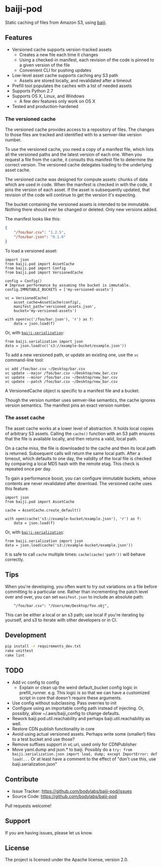 baiji-pod
=========

Static caching of files from Amazon S3, using [baiji][].

[baiji]: http://github.com/bodylabs/baiji


Features
--------

- Versioned cache supports version-tracked assets
    - Creates a new file each time it changes
    - Using a checked-in manifest, each revision of the code is pinned to a
      given version of the file
    - Convenient CLI for pushing updates
- Low-level asset cache supports caching any S3 path
    - Assets are stored locally, and revalidated after a timeout
- Prefill tool populates the caches with a list of needed assets
- Supports Python 2.7
- Supports OS X, Linux, and Windows
    - A few dev features only work on OS X
- Tested and production-hardened


### The versioned cache

The versioned cache provides access to a repository of files. The changes to
those files are tracked and identified with to a semver-like version number.

To use the versioned cache, you need a copy of a manifest file, which lists
all the versioned paths and the latest version of each one. When you request a
file from the cache, it consults this manifest file to determine the correct
version. The versioned cache delegates loading to the underlying asset cache.

The versioned cache was designed for compute assets: chunks of data which are
used in code. When the manifest is checked in with the code, it pins the
version of each asset. If the asset is subsequently updated, that revision
of the code will continue to get the version it's expecting.

The bucket containing the versioned assets is intended to be immutable.
Nothing there should ever be changed or deleted. Only new versions added.

The manifest looks like this:

```json
{
    "/foo/bar.csv": "1.2.5",
    "/foo/bar.json": "0.1.6"
}
```

To load a versioned asset:

```
import json
from baiji.pod import AssetCache
from baiji.pod import Config
from baiji.pod import VersionedCache

config = Config()
# Improve performance by assuming the bucket is immutable.
config.IMMUTABLE_BUCKETS = ['my-versioned-assets']

vc = VersionedCache(
    asset_cache=AssetCache(config),
    manifest_path='versioned_assets.json',
    bucket='my-versioned-assets')

with open(vc('/foo/bar.json'), 'r') as f:
    data = json.load(f)
```

Or, with [`baiji-serialization`][baiji-serialization]:

```
from baiji.serialization import json
data = json.load(vc('s3://example-bucket/example.json'))
```

To add a new versioned path, or update an existing one, use the `vc`
command-line tool:

```
vc add /foo/bar.csv ~/Desktop/bar.csv
vc update --major /foo/bar.csv ~/Desktop/new_bar.csv
vc update --minor /foo/bar.csv ~/Desktop/new_bar.csv
vc update --patch /foo/bar.csv ~/Desktop/new_bar.csv
```

A VersionedCache object is specific to a manifest file and a bucket.

Though the version number uses semver-like semantics, the cache ignores
version semantics. The manifest pins an exact version number.


### The asset cache

The asset cache works at a lower level of abstraction. It holds local copies
of arbitrary S3 assets. Calling the `cache()` function with an S3 path ensures
that the file is available locally, and then returns a valid, local path.

On a cache miss, the file is downloaded to the cache and then its local path
is returned. Subsequent calls will return the same local path. After a
timeout, which defaults to one day, the validity of the local file is checked
by comparing a local MD5 hash with the remote etag. This check is repeated
once per day.

To gain a performance boost, you can configure immutable buckets, whose
contents are never revalidated after download. The versioned cache uses this
feature.

```
import json
from baiji.pod import AssetCache

cache = AssetCache.create_default()

with open(cache('s3://example-bucket/example.json'), 'r') as f:
    data = json.load(f)
```

Or, with [`baiji-serialization`][baiji-serialization]:

```
from baiji.serialization import json
data = json.load(cache('s3://example-bucket/example.json'))
```

It is safe to call `cache` multiple times: `cache(cache('path'))` will behave
correctly.

[baiji-serialization]: https://github.com/bodylabs/baiji-serialization


Tips
----

When you're developing, you often want to try out variations on a file before
committing to a particular one. Rather than incrementing the patch level over
and over, you can set `manifest.json` to include an absolute path:

```
    "/foo/bar.csv": "/Users/me/Desktop/foo.obj",
```

This can be either a local or an s3 path; use local if you're iterating by
yourself, and s3 to iterate with other developers or in CI.


Development
-----------

```sh
pip install -r requirements_dev.txt
rake unittest
rake lint
```


TODO
----

- Add vc config to config
    - Explain or clean up the weird default_bucket config logic in
      prefill_runner. e.g. This logic is so that we can have a customized
      script in core that doesn't require these arguments.
- Use config without subclassing. Pass overries to init
- Configure using an importable config path instead of injecting. Or, possibly,
  allow ~/.aws/baiji_config to change defaults.
- Rework baiji.pod.util.reachability and perhaps baiji.util.reachability
  as well.
- Restore CDN publish functionality in core
- Avoid using actual versioned assets. Perhaps write some (smaller!)
  files to a test bucket and use those?
- Remove suffixes support in vc.uri, used only for CDNPublisher
- Move yaml.dump and json.* to baiji. Possibly do a
  `try: from baiji.serialization.json import load, dump; except ImportError: def load(...`
   Or at least have a comment to the effect of "don't use this, use baiji.serialization.json"


Contribute
----------

- Issue Tracker: https://github.com/bodylabs/baiji-pod/issues
- Source Code: https://github.com/bodylabs/baiji-pod

Pull requests welcome!


Support
-------

If you are having issues, please let us know.


License
-------

The project is licensed under the Apache license, version 2.0.
